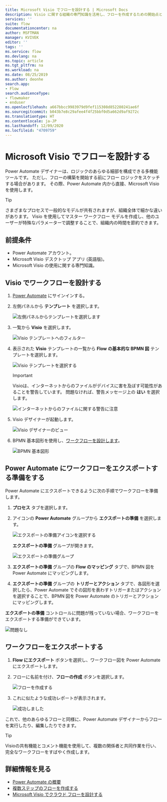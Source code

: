 ```yaml
---
title: Microsoft Visio でフローを設計する | Microsoft Docs
description: Visio に関する組織の専門知識を活用し、フローを作成するための開始点として一般的なモデルを構築します。
services: ''
suite: flow
documentationcenter: na
author: MSFTMAN
manager: KVIVEK
editor: ''
tags: ''
ms.service: flow
ms.devlang: na
ms.topic: article
ms.tgt_pltfrm: na
ms.workload: na
ms.date: 08/25/2019
ms.author: deonhe
search.app:
- Flow
search.audienceType:
- flowmaker
- enduser
ms.openlocfilehash: a667bbcc9983979d9fef115308d852280241ae6f
ms.sourcegitcommit: b043b7e8c29afee4f4f25bbf0d5a662d9af9272c
ms.translationtype: HT
ms.contentlocale: ja-JP
ms.lasthandoff: 12/09/2020
ms.locfileid: "4709759"
---
```

# <a name="design-flows-in-microsoft-visio"></a>Microsoft Visio でフローを設計する


Power Automate デザイナーは、ロジックのあらゆる細部を構成できる多機能ツールです。 ただし、フローの構築を開始する前にフロー ロジックをスケッチする場合があります。 その際、Power Automate 内から直接、Microsoft Visio を使用します。

>[!TIP]
> さまざまなプロセスで一般的なモデルが共有されますが、組織全体で細かな違いがあります。 Visio を使用してマスター ワークフロー モデルを作成し、他のユーザーが特殊なパラメーターで調整することで、組織内の時間を節約できます。

## <a name="prerequisites"></a>前提条件

- Power Automate アカウント。
- Microsoft Visio デスクトップ アプリ (英語版)。
- Microsoft Visio の使用に関する専門知識。

## <a name="design-a-workflow-in-visio"></a>Visio でワークフローを設計する

1. [Power Automate](https://flow.microsoft.com) にサインインする。
1. 左側パネルから **テンプレート** を選択します。

     ![左側パネルからテンプレートを選択します](./media/visio-flows/templates-from-left-panel.png)

1. 一覧から **Visio** を選択します。

     ![Visio テンプレートへのフィルター](./media/visio-flows/select-visio.png) 

1. 表示された **Visio** テンプレートの一覧から **Flow の基本的な BPMN 図** テンプレートを選択します。

     ![Visio テンプレートを選択する](./media/visio-flows/visio-templates.png) 

     >[!IMPORTANT]
     >Visioは、インターネットからのファイルがデバイスに害を及ぼす可能性があることを警告しています。 問題なければ、警告メッセージ上の **はい** を選択します。

     ![インターネットからのファイルに関する警告に注意](./media/visio-flows/visio-warning.png)

1. Visio デザイナーが起動します。

     ![Visio デザイナーのビュー](./media/visio-flows/visio-designer.png)


1. BPMN 基本図形を使用し、[ワークフローを設計します](https://support.office.com/article/design-a-microsoft-flow-in-visio-35f0c9a9-912b-486d-88f7-4fc68013ad1a)。

   ![BPMN 基本図形](./media/visio-flows/bpmn-basic-shapes.png)

## <a name="prepare-to-export-your-workflow-to-power-automate"></a>Power Automate にワークフローをエクスポートする準備をする

Power Automate にエクスポートできるように次の手順でワークフローを準備します。

1. **プロセス** タブを選択します。
1. アイコンの **Power Automate** グループから **エクスポートの準備** を選択します。

   ![エクスポートの準備アイコンを選択する](./media/visio-flows/prepare-export-icon.png)
   
   **エクスポートの準備** グループが開きます。

   ![エクスポートの準備グループ](./media/visio-flows/prepare-export-group.png)

1. **エクスポートの準備** グループの **Flow のマッピング** タブで、BPMN 図を Power Automate にマッピングします。 

1. **エクスポートの準備** グループの **トリガーとアクション** タブで、各図形を選択したら、Power Automate でその図形を表わすトリガーまたはアクションを選択することで、BPMN 図を Power Automate のトリガーとアクションにマッピングします。

**エクスポートの準備** コントロールに問題が残っていない場合、ワークフローをエクスポートする準備ができています。

![問題なし](./media/visio-flows/prepare-export-no-issues.png) 

## <a name="export-your-workflow"></a>ワークフローをエクスポートする
1. **Flow にエクスポート** ボタンを選択し、ワークフロー図を Power Automate にエクスポートします。
1. フローに名前を付け、**フローの作成** ボタンを選択します。
   
   ![フローを作成する](./media/visio-flows/export-create-flow.png)

1. これに似たような成功レポートが表示されます。

    ![成功しました](./media/visio-flows/export-create-flow-success.png)

これで、他のあらゆるフローと同様に、Power Automate デザイナーからフローを実行したり、編集したりできます。

>[!TIP]
> Visioの共有機能とコメント機能を使用して、複数の関係者と共同作業を行い、完全なワークフローをすばやく作成します。

## <a name="learn-more"></a>詳細情報を見る

- [Power Automate の概要](getting-started.md) 
- [複数ステップのフローを作成する](multi-step-logic-flow.md)
- [Microsoft Visio でクラウド フローを設計する](https://support.office.com/article/design-a-microsoft-flow-in-visio-35f0c9a9-912b-486d-88f7-4fc68013ad1a)

     
